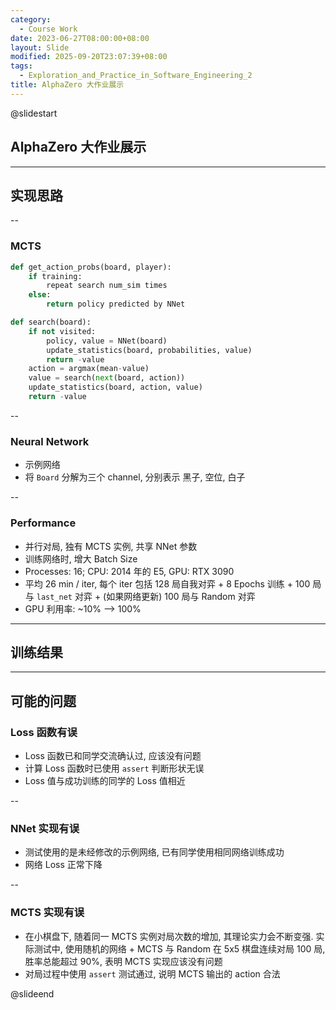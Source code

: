 ```yaml
---
category:
  - Course Work
date: 2023-06-27T08:00:00+08:00
layout: Slide
modified: 2025-09-20T23:07:39+08:00
tags:
  - Exploration_and_Practice_in_Software_Engineering_2
title: AlphaZero 大作业展示
---
```


@slidestart

## AlphaZero 大作业展示

---

## 实现思路

--

### MCTS

```python
def get_action_probs(board, player):
    if training:
        repeat search num_sim times
    else:
        return policy predicted by NNet
```

```python
def search(board):
    if not visited:
        policy, value = NNet(board)
        update_statistics(board, probabilities, value)
        return -value
    action = argmax(mean-value)
    value = search(next(board, action))
    update_statistics(board, action, value)
    return -value
```

--

### Neural Network

- 示例网络
- 将 `Board` 分解为三个 channel, 分别表示 黑子, 空位, 白子

--

### Performance

- 并行对局, 独有 MCTS 实例, 共享 NNet 参数
- 训练网络时, 增大 Batch Size
- Processes: 16; CPU: 2014 年的 E5, GPU: RTX 3090
- 平均 26 min / iter, 每个 iter 包括 128 局自我对弈 + 8 Epochs 训练 + 100 局与 `last_net` 对弈 + (如果网络更新) 100 局与 Random 对弈
- GPU 利用率: ~10% --> 100%

---

## 训练结果

---

## 可能的问题

### Loss 函数有误

- Loss 函数已和同学交流确认过, 应该没有问题
- 计算 Loss 函数时已使用 `assert` 判断形状无误
- Loss 值与成功训练的同学的 Loss 值相近

--

### NNet 实现有误

- 测试使用的是未经修改的示例网络, 已有同学使用相同网络训练成功
- 网络 Loss 正常下降

--

### MCTS 实现有误

- 在小棋盘下, 随着同一 MCTS 实例对局次数的增加, 其理论实力会不断变强. 实际测试中, 使用随机的网络 + MCTS 与 Random 在 5x5 棋盘连续对局 100 局, 胜率总能超过 90%, 表明 MCTS 实现应该没有问题
- 对局过程中使用 `assert` 测试通过, 说明 MCTS 输出的 action 合法

@slideend
